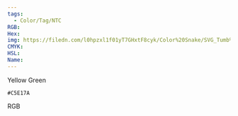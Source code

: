 ```yaml
---
tags:
  - Color/Tag/NTC
RGB:
Hex:
img: https://filedn.com/l0hpzxl1f01yT7GHxtF8cyk/Color%20Snake/SVG_Tumb%20Mass%20No%20Name/C5E17A.svg
CMYK:
HSL:
Name:
---
```

Yellow Green
```palette
#C5E17A
```
RGB
